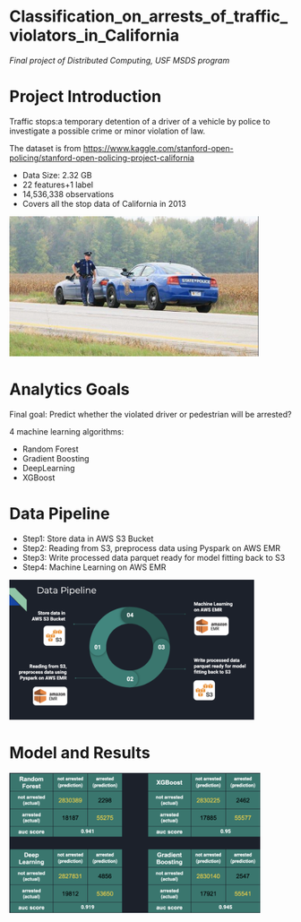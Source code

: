 # Classification_on_arrests_of_traffic_violators_in_California
*Final project of Distributed Computing, USF MSDS program*


# Project Introduction

Traffic stops:a temporary detention of a driver of a vehicle by police to investigate a possible crime or minor violation of law.

The dataset is from https://www.kaggle.com/stanford-open-policing/stanford-open-policing-project-california

- Data Size: 2.32 GB
- 22 features+1 label
- 14,536,338 observations
- Covers all the stop data of California in 2013
 
 
<img src = './ex_image.png' height = 250>
 
 
# Analytics Goals

Final goal: Predict whether the violated driver or pedestrian will be arrested?

4 machine learning algorithms:

- Random Forest
- Gradient Boosting 
- DeepLearning
- XGBoost


# Data Pipeline

- Step1: Store data in AWS S3 Bucket
- Step2: Reading from S3, preprocess data using Pyspark on AWS EMR
- Step3: Write processed data parquet ready for model fitting back to S3
- Step4: Machine Learning on AWS EMR

 <img src = './pipeline.png' height = 250>


 # Model and Results
 
 <img src = './results.png' height = 250>
